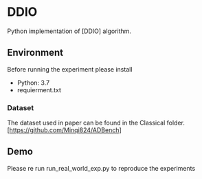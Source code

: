 # DDIO

 Python implementation of [DDIO] algorithm. 


## Environment

Before running the experiment please install 
- Python: 3.7
- requierment.txt

###  Dataset
The  dataset used in paper can be found in the  Classical folder. [https://github.com/Minqi824/ADBench]


## Demo 
Please re run run_real_world_exp.py to reproduce the experiments

